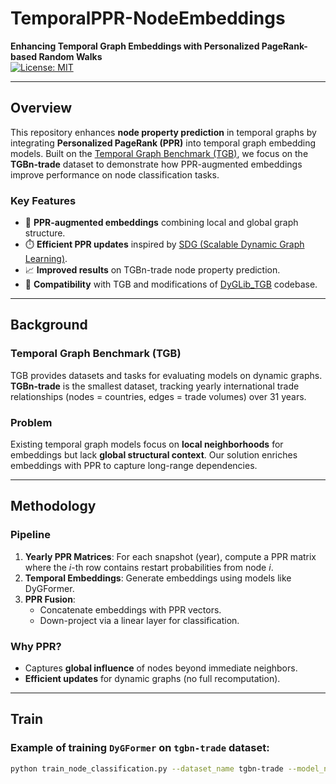 # TemporalPPR-NodeEmbeddings  
**Enhancing Temporal Graph Embeddings with Personalized PageRank-based Random Walks**  
[![License: MIT](https://img.shields.io/badge/License-MIT-yellow.svg)](https://opensource.org/licenses/MIT)

---

## Overview  
This repository enhances **node property prediction** in temporal graphs by integrating **Personalized PageRank (PPR)** into temporal graph embedding models. Built on the [Temporal Graph Benchmark (TGB)](https://tgb.complexdatalab.com/), we focus on the **TGBn-trade** dataset to demonstrate how PPR-augmented embeddings improve performance on node classification tasks.

### Key Features  
- 🎯 **PPR-augmented embeddings** combining local and global graph structure.  
- ⏱️ **Efficient PPR updates** inspired by [SDG (Scalable Dynamic Graph Learning)](https://github.com/DongqiFu/SDG).  
- 📈 **Improved results** on TGBn-trade node property prediction.  
- 🧩 **Compatibility** with TGB and modifications of [DyGLib_TGB](https://github.com/yule-BUAA/DyGLib_TGB) codebase.  

---

## Background  
### Temporal Graph Benchmark (TGB)  
TGB provides datasets and tasks for evaluating models on dynamic graphs. **TGBn-trade** is the smallest dataset, tracking yearly international trade relationships (nodes = countries, edges = trade volumes) over 31 years.  

### Problem  
Existing temporal graph models focus on **local neighborhoods** for embeddings but lack **global structural context**. Our solution enriches embeddings with PPR to capture long-range dependencies.  

---

## Methodology  
### Pipeline  
1. **Yearly PPR Matrices**: For each snapshot (year), compute a PPR matrix where the *i*-th row contains restart probabilities from node *i*.  
2. **Temporal Embeddings**: Generate embeddings using models like DyGFormer.  
3. **PPR Fusion**:  
   - Concatenate embeddings with PPR vectors.  
   - Down-project via a linear layer for classification.  
### Why PPR?  
- Captures **global influence** of nodes beyond immediate neighbors.  
- **Efficient updates** for dynamic graphs (no full recomputation).  

---

## Train  
### Example of training `DyGFormer` on `tgbn-trade` dataset: 
```bash  
python train_node_classification.py --dataset_name tgbn-trade --model_name DyGFormer --patch_size 2 --max_input_sequence_length 64 --num_runs 5 --gpu 0
